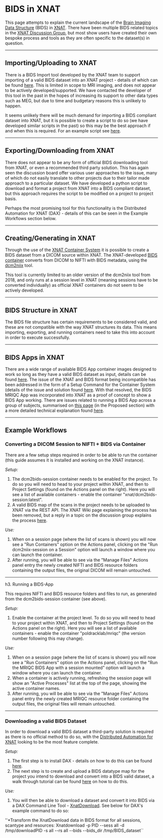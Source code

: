 # BIDS in XNAT

This page attempts to explain the current landscape of the [Brain Imaging Data Structure](https://bids.neuroimaging.io) (BIDS) in [XNAT](https://www.xnat.org/). There have been multiple BIDS related topics in the [XNAT Discussion Group](https://groups.google.com/forum/#!forum/xnat_discussion), but most show users have created their own bespoke process and tools as they are often specific to the dataset(s) in question.

---

## Importing/Uploading to XNAT

There is a BIDS Import tool developed by the XNAT team to support importing of a valid BIDS dataset into an XNAT project - details of which can be found [here](https://bitbucket.org/mohanar_radiologics/xnat_bids_importer/src/master/). This is limited in scope to MRI imaging, and does not appear to be actively developed/supported. We have contacted the developer of this tool in the past in the hopes of increasing its support to other data types such as MEG, but due to time and budgetary reasons this is unlikely to happen.

It seems unlikely there will be much demand for importing a BIDS compliant dataset into XNAT, but it is possible to create a script to do so (we have developed similar scripts in the past) so this may be the best approach if and when this is required. For an example script see [here](https://issues.dpuk.org/dpuk/node/snippets/10).

---

## Exporting/Downloading from XNAT

There does not appear to be any form of official BIDS downloading tool from XNAT, or even a recommended third party solution. This has again seen the discussion board offer various user approaches to the issue, many of which do not easily translate to other projects due to their tailor made approach to a particular dataset. We have developed a python script to download and format a project from XNAT into a BIDS compliant dataset, but this approach requires the script to be modified on a project to project basis.

Perhaps the most promising tool for this functionality is the Distributed Automation for XNAT (DAX) - details of this can be seen in the Example Workflows section below.

---

## Creating/Generating in XNAT

Through the use of the [XNAT Container System](https://wiki.xnat.org/container-service/) it is possible to create a BIDS dataset from a DICOM source within XNAT. The XNAT-developed [BIDS container](https://github.com/NrgXnat/docker-images/tree/master/dcm2bids-session) converts from DICOM to NIFTI with BIDS metadata, using the [dcm2niix](https://github.com/rordenlab/dcm2niix) tool.

This tool is currently limited to an older version of the dcm2niix tool from 2018, and only runs at a session level in XNAT (meaning sessions have to be converted individually) as official XNAT containers do not seem to be actively developed.

---

## BIDS Structure in XNAT

The BIDS file structure has certain requirements to be considered valid, and these are not compatible with the way XNAT structures its data. This means importing, exporting, and running containers need to take this into account in order to execute successfully.

---

## BIDS Apps in XNAT

There are a wide range of available BIDS App container images designed to work so long as they have a valid BIDS dataset as input, details can be found [here](https://bids-apps.neuroimaging.io/). The issue of the XNAT and BIDS format being incompatible has been addressed in the form of a Setup Command for the Container System (details of the issue and solution found [here](https://wiki.xnat.org/container-service/setup-commands-53674443.html). With that resolved, the BIDS MRIQC App was incorporated into XNAT as a proof of concept to show a BIDS App working. There are issues related to running a BIDS App across a group of subjects, summarised on [this page](https://wiki.xnat.org/container-service/list-of-containers-and-commands-36372911.html) (in the Proposed section) with a more detailed technical explanation found [here](https://wiki.xnat.org/container-service/bulk-launching-containers-35029445.html).

---

## Example Workflows

### Converting a DICOM Session to NIFTI + BIDS via Container

There are a few setup steps required in order to be able to run the container (this guide assumes it is installed and working on the XNAT instance).

*Setup:*

1. The dcm2bids-session container needs to be enabled for the project. To do so you will need to head to your project within XNAT, and then to Project Settings (found on the Actions panel on the right). Here you will see a list of available containers - enable the container "xnat/dcm2bids-session:latest".
2. A valid BIDS map of the scans in the project needs to be uploaded to XNAT via the REST API. The XNAT Wiki page explaining the process has been removed, but a reply in a topic on the discussion group explains the process [here](https://groups.google.com/g/xnat_discussion/c/qPXd_L2r-6Y/m/SC5Jxzj9AgAJ).

*Use:*

1. When on a session page (where the list of scans is shown) you will now see a "Run Containers" option on the Actions panel, clicking on the "Run dcm2niix-session on a Session" option will launch a window where you can launch the container.
2. After running, you will be able to see via the "Manage Files" Actions panel entry the newly created NIFTI and BIDS resource folders containing the output files, the original DICOM will remain untouched.

---

h3. Running a BIDS-App

This requires NIFTI and BIDS resource folders and files to run, as generated from the dcm2bids-session container (see above).

*Setup:*

1. Enable the container at the project level. To do so you will need to head to your project within XNAT, and then to Project Settings (found on the Actions panel on the right). Here you will see a list of available containers - enable the container "poldracklab/mriqc" (the version number following this may change).

*Use:*

1. When on a session page (where the list of scans is shown) you will now see a "Run Containers" option on the Actions panel, clicking on the "Run the MRIQC BIDS App with a session mounted" option will launch a window where you can launch the container.
2. When a container is actively running, refreshing the session page will show an "Active Processes" list at the top of the page, showing the active container names.
3. After running, you will be able to see via the "Manage Files" Actions panel entry the newly created MRIQC resource folder containing the output files, the original files will remain untouched.

---

### Downloading a valid BIDS Dataset

In order to download a valid BIDS dataset a third-party solution is required as there is no official method to do so, with the [Distributed Automation for XNAT](https://github.com/VUIIS/dax (DAX)) looking to be the most feature complete.

*Setup:*

1. The first step is to install DAX - details on how to do this can be found [here](https://dax.readthedocs.io/en/latest/).
2. The next step is to create and upload a BIDS datatype map for the project you intend to download and convert into a BIDS valid dataset, a walk through tutorial can be found [here](https://dax.readthedocs.io/en/latest/BIDS_walkthrough.html) on how to do this.

*Use:*

1. You will then be able to download a dataset and convert it into BIDS via a DAX Command Line Tool - [XnatDownload](https://dax.readthedocs.io/en/latest/dax_command_line_tools.html#xnatdownload). See below for DAX's example command to do so:

''*Transform the XnatDownload data in BIDS format for all sessions, scantype and resources:
Xnatdownload -p PID --sess all -d /tmp/downloadPID -s all --rs all --bids --bids_dir /tmp/BIDS_dataset``
